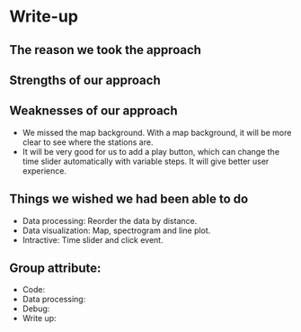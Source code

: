 # Write-up 
## The reason we took the approach

## Strengths of our approach

## Weaknesses of our approach
  * We missed the map background. With a map background, it will be more clear to see where the stations are.
  * It will be very good for us to add a play button, which can change the time slider automatically with variable steps. It will give better user experience.
## Things we wished we had been able to do
  * Data processing: Reorder the data by distance.
  * Data visualization: Map, spectrogram and line plot.
  * Intractive: Time slider and click event.
## Group attribute:
  * Code:
  * Data processing:
  * Debug:
  * Write up:

